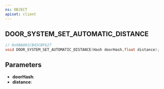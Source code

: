 ```yaml
---
ns: OBJECT
apiset: client
---
```

## DOOR_SYSTEM_SET_AUTOMATIC_DISTANCE

```c
// 0x9BA001CB45CBF627
void DOOR_SYSTEM_SET_AUTOMATIC_DISTANCE(Hash doorHash,float distance);
```


## Parameters
* **doorHash**:
* **distance**: